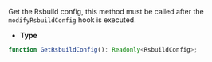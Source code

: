 Get the Rsbuild config, this method must be called after the `modifyRsbuildConfig` hook is executed.

- **Type**

```ts
function GetRsbuildConfig(): Readonly<RsbuildConfig>;
```
